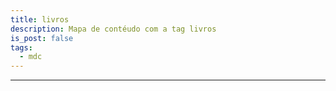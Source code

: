 ```yaml
---
title: livros
description: Mapa de contéudo com a tag livros
is_post: false
tags:
  - mdc
---
```


-----